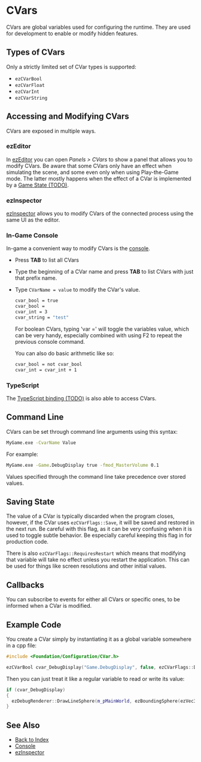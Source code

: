 # CVars

CVars are global variables used for configuring the runtime. They are used for development to enable or modify hidden features.

## Types of CVars

Only a strictly limited set of CVar types is supported:

* `ezCVarBool`
* `ezCVarFloat`
* `ezCVarInt`
* `ezCVarString`

## Accessing and Modifying CVars

CVars are exposed in multiple ways.

### ezEditor

In [ezEditor](../getting-started/editor-overview.md) you can open *Panels > CVars* to show a panel that allows you to modify CVars. Be aware that some CVars only have an effect when simulating the scene, and some even only when using Play-the-Game mode. The latter mostly happens when the effect of a CVar is implemented by a [Game State (TODO)](../runtime/application/game-state.md).

### ezInspector

[ezInspector](../tools/inspector.md) allows you to modify CVars of the connected process using the same UI as the editor.

### In-Game Console

In-game a convenient way to modify CVars is the [console](console.md).

* Press **TAB** to list all CVars
* Type the beginning of a CVar name and press **TAB** to list CVars with just that prefix name.
* Type `CVarName = value` to modify the CVar's value.

  ```cmd
  cvar_bool = true
  cvar_bool =
  cvar_int = 3
  cvar_string = "test"
  ```

  For boolean CVars, typing 'var =' will toggle the variables value, which can be very handy, especially combined with using F2 to repeat the previous console command.

  You can also do basic arithmetic like so:

  ```cmd
  cvar_bool = not cvar_bool
  cvar_int = cvar_int + 1
  ```

### TypeScript  

The [TypeScript binding (TODO)](../custom-code/typescript/typescript-overview.md) is also able to access CVars.

## Command Line

CVars can be set through command line arguments using this syntax:

```cmd
MyGame.exe -CvarName Value
```

For example:

```cmd
MyGame.exe -Game.DebugDisplay true -fmod_MasterVolume 0.1
```

Values specified through the command line take precedence over stored values.

## Saving State

The value of a CVar is typically discarded when the program closes, however, if the CVar uses `ezCVarFlags::Save`, it will be saved and restored in the next run. Be careful with this flag, as it can be very confusing when it is used to toggle subtle behavior. Be especially careful keeping this flag in for production code.

There is also `ezCVarFlags::RequiresRestart` which means that modifying that variable will take no effect unless you restart the application. This can be used for things like screen resolutions and other initial values.

## Callbacks

You can subscribe to events for either all CVars or specific ones, to be informed when a CVar is modified.

## Example Code

You create a CVar simply by instantiating it as a global variable somewhere in a cpp file:

<!-- BEGIN-DOCS-CODE-SNIPPET: cvar-1 -->
```cpp
#include <Foundation/Configuration/CVar.h>

ezCVarBool cvar_DebugDisplay("Game.DebugDisplay", false, ezCVarFlags::Default, "Whether the game should display debug geometry.");
```
<!-- END-DOCS-CODE-SNIPPET -->

Then you can just treat it like a regular variable to read or write its value:

<!-- BEGIN-DOCS-CODE-SNIPPET: cvar-2 -->
```cpp
if (cvar_DebugDisplay)
{
  ezDebugRenderer::DrawLineSphere(m_pMainWorld, ezBoundingSphere(ezVec3::ZeroVector(), 1.0f), ezColor::Orange);
}
```
<!-- END-DOCS-CODE-SNIPPET -->

## See Also

* [Back to Index](../index.md)
* [Console](console.md)
* [ezInspector](../tools/inspector.md)